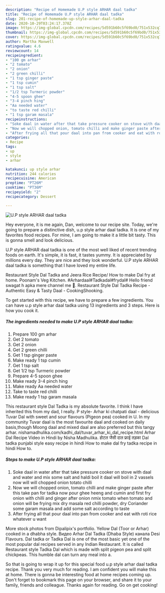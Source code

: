 ```yaml
---
description: "Recipe of Homemade U.P style ARHAR daal tadka"
title: "Recipe of Homemade U.P style ARHAR daal tadka"
slug: 201-recipe-of-homemade-up-style-arhar-daal-tadka
date: 2020-10-29T03:24:17.378Z
image: https://img-global.cpcdn.com/recipes/5d591b60c5f69bd0/751x532cq70/up-style-arhar-daal-tadka-recipe-main-photo.jpg
thumbnail: https://img-global.cpcdn.com/recipes/5d591b60c5f69bd0/751x532cq70/up-style-arhar-daal-tadka-recipe-main-photo.jpg
cover: https://img-global.cpcdn.com/recipes/5d591b60c5f69bd0/751x532cq70/up-style-arhar-daal-tadka-recipe-main-photo.jpg
author: Martha Maxwell
ratingvalue: 4.6
reviewcount: 14
recipeingredient:
- "100 gm arhar"
- "2 tomato"
- "2 onion"
- "2 green chilli"
- "1 tsp ginger paste"
- "1 tsp cumin"
- "1 tsp salt"
- "1/2 tsp Turmeric powder"
- "4-5 spoon ghee"
- "3-4 pinch hing"
- "Aa needed water"
- "to taste red chilli"
- "1 tsp garam masala"
recipeinstructions:
- "Soke daal in water after that take pressure cooker on stove with daal and water and mix some salt and haldi boil it daal will boil in 2 vassels now will will chopped onion totato chilli"
- "Now we will chopped onion, tomato chilli and make ginger paste after this take pan for tadka now pour ghee heeng and cumin and first fry onion with chilli and ginger after onion nmix tomato when tomato and onion will be frying mix dry masala red chilli powder, dry Coriander some garam masala and add some salt according to taste"
- "After frying all that pour daal into pan from cooker and eat with roti rice whatever u want"
categories:
- Recipe
tags:
- up
- style
- arhar

katakunci: up style arhar 
nutrition: 244 calories
recipecuisine: American
preptime: "PT26M"
cooktime: "PT36M"
recipeyield: "2"
recipecategory: Dessert

---
```



![U.P style ARHAR daal tadka](https://img-global.cpcdn.com/recipes/5d591b60c5f69bd0/751x532cq70/up-style-arhar-daal-tadka-recipe-main-photo.jpg)

Hey everyone, it is me again, Dan, welcome to our recipe site. Today, we're going to prepare a distinctive dish, u.p style arhar daal tadka. It is one of my favorites food recipes. For mine, I am going to make it a little bit tasty. This is gonna smell and look delicious.

U.P style ARHAR daal tadka is one of the most well liked of recent trending foods on earth. It's simple, it is fast, it tastes yummy. It is appreciated by millions every day. They are nice and they look wonderful. U.P style ARHAR daal tadka is something that I have loved my entire life.

Restaurant Style Dal Tadka and Jeera Rice Recipe/ How to make Dal fry at home. Poonam&#39;s Veg Kitchen. #Arhardaal#Tadkadal#frydal# Hello friend swagat h apka mere channel me 🙏. Restaurant Style Dal Tadka Recipe - Authentic Easy &amp; Tasty Daal - CookingShooking.


To get started with this recipe, we have to prepare a few ingredients. You can have u.p style arhar daal tadka using 13 ingredients and 3 steps. Here is how you cook it.

<!--inarticleads1-->

##### The ingredients needed to make U.P style ARHAR daal tadka:

1. Prepare 100 gm arhar
1. Get 2 tomato
1. Get 2 onion
1. Get 2 green chilli
1. Get 1 tsp ginger paste
1. Make ready 1 tsp cumin
1. Get 1 tsp salt
1. Get 1/2 tsp Turmeric powder
1. Prepare 4-5 spoon ghee
1. Make ready 3-4 pinch hing
1. Make ready Aa needed water
1. Take to taste red chilli
1. Make ready 1 tsp garam masala


This restaurant style Dal Tadka is my absolute favorite. I think I have inherited this from my dad, I really. P style- Arhar ki chatpati daal - delicious Tuvar Dal with sweet and sour flavours (Pigeon pea) cooked in U. In my community Tuvar daal is the most favourite daal and cooked on daily basis,though Moong daal and mixed daal are also preferred but this tangy arhar. nishamadhulika.com/kadhi_dal/tuvar_arhar_ki_dal_recipe.html Arhar Dal Recipe Video in Hindi by Nisha Madhulika. होटल जैसी दाल फ्राई तड़का Dal tadka punjabi style easy recipe in hindi How to make dal fry tadka recipe in hindi How to. 

<!--inarticleads2-->

##### Steps to make U.P style ARHAR daal tadka:

1. Soke daal in water after that take pressure cooker on stove with daal and water and mix some salt and haldi boil it daal will boil in 2 vassels now will will chopped onion totato chilli
1. Now we will chopped onion, tomato chilli and make ginger paste after this take pan for tadka now pour ghee heeng and cumin and first fry onion with chilli and ginger after onion nmix tomato when tomato and onion will be frying mix dry masala red chilli powder, dry Coriander some garam masala and add some salt according to taste
1. After frying all that pour daal into pan from cooker and eat with roti rice whatever u want


More stock photos from Dipalipix&#39;s portfolio. Yellow Dal (Toor or Arhar) cooked in a dhabha style. Видео Arhar Dal Tadka (Dhaba Style) канала Desi Flavours. Dal tadka or Tadka Dal is one of the most basic yet one of the most popular dal recipes served in any Indian Restaurant. It is called Restaurant style Tadka Dal which is made with split pigeon pea and split chickpeas. This humble dal can turn any meal into a. 

So that is going to wrap it up for this special food u.p style arhar daal tadka recipe. Thank you very much for reading. I am confident you will make this at home. There is gonna be interesting food at home recipes coming up. Don't forget to bookmark this page on your browser, and share it to your family, friends and colleague. Thanks again for reading. Go on get cooking!
